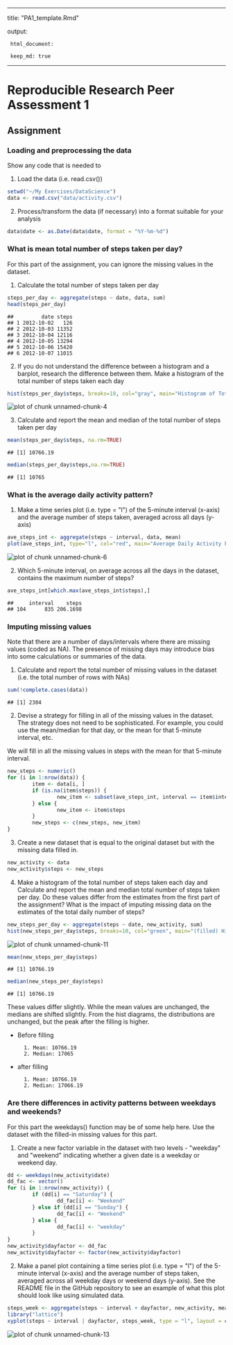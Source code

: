 ------

title: "PA1_template.Rmd"

output: 

     html_document:

     keep_md: true
------

Reproducible Research Peer Assessment 1
=======================================

## Assignment

### Loading and preprocessing the data

Show any code that is needed to

1. Load the data (i.e. read.csv())

```r
setwd("~/My Exercises/DataScience")
data <- read.csv("data/activity.csv")
```

2. Process/transform the data (if necessary) into a format suitable for your analysis

```r
data$date <- as.Date(data$date, format = "%Y-%m-%d")
```


### What is mean total number of steps taken per day?

For this part of the assignment, you can ignore the missing values in the dataset.

1. Calculate the total number of steps taken per day

```r
steps_per_day <- aggregate(steps ~ date, data, sum)
head(steps_per_day)
```

```
##         date steps
## 1 2012-10-02   126
## 2 2012-10-03 11352
## 3 2012-10-04 12116
## 4 2012-10-05 13294
## 5 2012-10-06 15420
## 6 2012-10-07 11015
```

2. If you do not understand the difference between a histogram and a barplot, research the difference between them. Make a histogram of the total number of steps taken each day

```r
hist(steps_per_day$steps, breaks=10, col="gray", main="Histogram of Total Number of Steps per Day", xlab="Total Number of Steps per Day")
```

![plot of chunk unnamed-chunk-4](figure/unnamed-chunk-4-1.png) 

3. Calculate and report the mean and median of the total number of steps taken per day

```r
mean(steps_per_day$steps, na.rm=TRUE)
```

```
## [1] 10766.19
```

```r
median(steps_per_day$steps,na.rm=TRUE)
```

```
## [1] 10765
```


### What is the average daily activity pattern?

1. Make a time series plot (i.e. type = "l") of the 5-minute interval (x-axis) and the average number of steps taken, averaged across all days (y-axis)

```r
ave_steps_int <- aggregate(steps ~ interval, data, mean)
plot(ave_steps_int, type="l", col="red", main="Average Daily Activity Pattern", xlab="5-minute Interval", ylab="Average Steps")
```

![plot of chunk unnamed-chunk-6](figure/unnamed-chunk-6-1.png) 

2. Which 5-minute interval, on average across all the days in the dataset, contains the maximum number of steps?

```r
ave_steps_int[which.max(ave_steps_int$steps),]
```

```
##     interval    steps
## 104      835 206.1698
```

### Imputing missing values

Note that there are a number of days/intervals where there are missing values (coded as NA). The presence of missing days may introduce bias into some calculations or summaries of the data.

1. Calculate and report the total number of missing values in the dataset (i.e. the total number of rows with NAs)

```r
sum(!complete.cases(data))
```

```
## [1] 2304
```

2. Devise a strategy for filling in all of the missing values in the dataset. The strategy does not need to be sophisticated. For example, you could use the mean/median for that day, or the mean for that 5-minute interval, etc.

We will fill in all the missing values in steps with the mean for that 5-minute interval.

```r
new_steps <- numeric()
for (i in 1:nrow(data)) {
        item <- data[i, ]
        if (is.na(item$steps)) {
                new_item <- subset(ave_steps_int, interval == item$interval)$steps
        } else {
                new_item <- item$steps
        }
        new_steps <- c(new_steps, new_item)
}
```

3. Create a new dataset that is equal to the original dataset but with the missing data filled in.

```r
new_activity <- data
new_activity$steps <- new_steps
```

4. Make a histogram of the total number of steps taken each day and Calculate and report the mean and median total number of steps taken per day. Do these values differ from the estimates from the first part of the assignment? What is the impact of imputing missing data on the estimates of the total daily number of steps?

```r
new_steps_per_day <- aggregate(steps ~ date, new_activity, sum)
hist(new_steps_per_day$steps, breaks=10, col="green", main="(filled) Histogram of Total Number of Steps per Day", xlab="Total Number of Steps per Day")
```

![plot of chunk unnamed-chunk-11](figure/unnamed-chunk-11-1.png) 

```r
mean(new_steps_per_day$steps)
```

```
## [1] 10766.19
```

```r
median(new_steps_per_day$steps)
```

```
## [1] 10766.19
```
These values differ slightly. While the mean values are unchanged, the medians are shifted slightly. From the hist diagrams, the distributions are unchanged, but the peak after the filling is higher.

- Before filling

        1. Mean: 10766.19
        2. Median: 17065

- after filling

        1. Mean: 10766.19 
        2. Median: 17066.19 

### Are there differences in activity patterns between weekdays and weekends?

For this part the weekdays() function may be of some help here. Use the dataset with the filled-in missing values for this part.

1. Create a new factor variable in the dataset with two levels - "weekday" and "weekend" indicating whether a given date is a weekday or weekend day.

```r
dd <- weekdays(new_activity$date)
dd_fac <- vector()
for (i in 1:nrow(new_activity)) {
        if (dd[i] == "Saturday") {
                dd_fac[i] <- "Weekend"
        } else if (dd[i] == "Sunday") {
                dd_fac[i] <- "Weekend"
        } else {
                dd_fac[i] <- "weekday"
        }
}
new_activity$dayfactor <- dd_fac
new_activity$dayfactor <- factor(new_activity$dayfactor)
```

2. Make a panel plot containing a time series plot (i.e. type = "l") of the 5-minute interval (x-axis) and the average number of steps taken, averaged across all weekday days or weekend days (y-axis). See the README file in the GitHub repository to see an example of what this plot should look like using simulated data.

```r
steps_week <- aggregate(steps ~ interval + dayfactor, new_activity, mean)
library("lattice")
xyplot(steps ~ interval | dayfactor, steps_week, type = "l", layout = c(1, 2), xlab = "Interval", ylab = "Number of steps")
```

![plot of chunk unnamed-chunk-13](figure/unnamed-chunk-13-1.png) 
